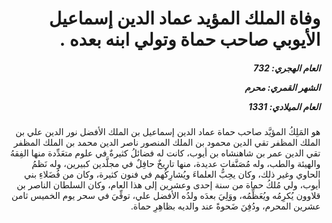 <h1 dir="rtl">وفاة الملك المؤيد عماد الدين إسماعيل الأيوبي صاحب حماة وتولي ابنه بعده .</h1>

<h5 dir="rtl">العام الهجري:  732

الشهر القمري: محرم

العام الميلادي: 1331</h5>

<p dir="rtl">هو المَلِكُ المؤيَّد صاحب حماة عماد الدين إسماعيل بن الملك الأفضل نور الدين علي بن الملك المظفر تقي الدين محمود بن الملك المنصور ناصر الدين محمد بن الملك المظفر تقي الدين عمر بن شاهنشاه بن أيوب، كانت له فضائلُ كثيرةٌ في علوم متعَدِّدة منها الفِقهُ والهيئة والطب، وله مُصَنَّفات عديدة، منها تاريخٌ حافِلٌ في مجلَّدين كبيرين، وله نَظمُ الحاوي وغير ذلك، وكان يحِبُّ العلماءَ ويُشارِكُهم في فنون كثيرة، وكان من فُضَلاءِ بني أيوب، ولي مُلكُ حماة من سنة إحدى وعشرين إلى هذا العام، وكان السلطان الناصر بن قلاوون يُكرِمُه ويُعَظِّمُه، ووَلِيَ بعدَه ولدُه الأفضل علي، توفِّيَ في سحر يوم الخميس ثامن عشرين المحرم، ودُفِنَ ضَحوةً عند والديه بظاهِرِ حماة.</p></br>
